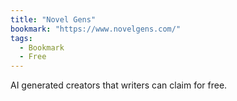 ```yaml
---
title: "Novel Gens"
bookmark: "https://www.novelgens.com/"
tags:
  - Bookmark
  - Free
---
```

AI generated creators that writers can claim for free.